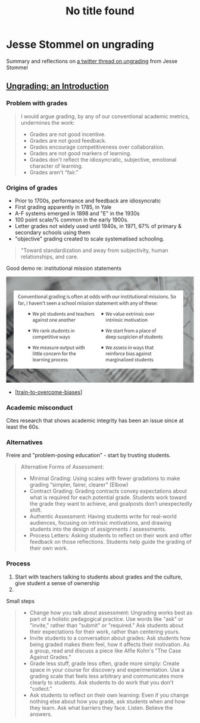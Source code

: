 ﻿---
title: No title found
---
<!--
 Copyright (C) 2023 David Jones
 
 This file is part of memex.
 
 memex is free software: you can redistribute it and/or modify
 it under the terms of the GNU General Public License as published by
 the Free Software Foundation, either version 3 of the License, or
 (at your option) any later version.
 
 memex is distributed in the hope that it will be useful,
 but WITHOUT ANY WARRANTY; without even the implied warranty of
 MERCHANTABILITY or FITNESS FOR A PARTICULAR PURPOSE.  See the
 GNU General Public License for more details.
 
 You should have received a copy of the GNU General Public License
 along with memex.  If not, see <http://www.gnu.org/licenses/>.
-->

# Jesse Stommel on ungrading 



Summary and reflections on [a twitter thread on ungrading](https://twitter.com/Jessifer/status/1655763679437266944) from Jesse Stommel

## [Ungrading: an Introduction](https://www.jessestommel.com/ungrading-an-introduction/)

### Problem with grades 

> I would argue grading, by any of our conventional academic metrics, undermines the work:
> 
> - Grades are not good incentive.
> - Grades are not good feedback.
> - Grades encourage competitiveness over collaboration.
> - Grades are not good markers of learning.
> - Grades don't reflect the idiosyncratic, subjective, emotional character of learning.
> - Grades aren't “fair.”

### Origins of grades 

- Prior to 1700s, performance and feedback are idiosyncratic 
- First grading apparently in 1785, in Yale
- A-F systems emerged in 1898 and "E" in the 1930s
- 100 point scale/% common in the early 1900s. 
- Letter grades not widely used until 1940s, in 1971, 67% of primary & secondary schools using them
- "objective" grading created to scale systematised schooling. 
 
> "Toward standardization and away from subjectivity, human relationships, and care.

Good demo re: institutional mission statements 

![](images/gradingMissionStatement.png)

- [[train-to-overcome-biases]]

### Academic misconduct 

Cites research that shows academic integrity has been an issue since at least the 60s.

### Alternatives 

Freire and "problem-posing education" - start by trusting students. 

> Alternative Forms of Assessment:
> 
> - Minimal Grading: Using scales with fewer gradations to make grading “simpler, fairer, clearer” (Elbow)
> - Contract Grading: Grading contracts convey expectations about what is required for each potential grade. Students work toward the grade they want to achieve, and goalposts don’t unexpectedly shift.
> - Authentic Assessment: Having students write for real-world audiences, focusing on intrinsic motivations, and drawing students into the design of assignments / assessments.
> - Process Letters: Asking students to reflect on their work and offer feedback on those reflections. Students help guide the grading of their own work.

### Process 

1. Start with teachers talking to students about grades and the culture, give student a sense of ownership 
2. 


Small steps 
> - Change how you talk about assessment: Ungrading works best as part of a holistic pedagogical practice. Use words like "ask" or "invite," rather than "submit" or "required." Ask students about their expectations for their work, rather than centering yours.
> - Invite students to a conversation about grades: Ask students how being graded makes them feel, how it affects their motivation. As a group, read and discuss a piece like Alfie Kohn's "The Case Against Grades."
> - Grade less stuff, grade less often, grade more simply: Create space in your course for discovery and experimentation. Use a grading scale that feels less arbitrary and communicates more clearly to students. Ask students to do work that you don't "collect."
> - Ask students to reflect on their own learning: Even if you change nothing else about how you grade, ask students when and how they learn. Ask what barriers they face. Listen. Believe the answers.





[//begin]: # "Autogenerated link references for markdown compatibility"
[train-to-overcome-biases]: train-to-overcome-biases "How Teachers’ Hidden Biases Are Hurting Our Girls"
[//end]: # "Autogenerated link references"